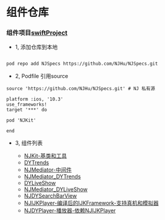 
# 组件仓库
### 组件项目[swiftProject](https://github.com/NJHu/swiftProject.git)

- 1, 添加仓库到本地

```bash

pod repo add NJSpecs https://github.com/NJHu/NJSpecs.git

```


- 2, Podfile 引用source

```
source 'https://github.com/NJHu/NJSpecs.git' # NJ 私有源

platform :ios, '10.3'
use_frameworks!
target '***' do

pod 'NJKit'

end

```

- 3, 组件列表

  - [NJKit-基类和工具](https://github.com/NJHu/NJKit.git)
  - [DYTrends](https://github.com/NJHu/DYTrends.git)
  - [NJMediator-中间件](https://github.com/NJHu/NJMediator.git)
  - [NJMediator_DYTrends](https://github.com/NJHu/NJMediator_DYTrends.git)
  - [DYLiveShow](https://github.com/NJHu/DYLiveShow.git)
  - [NJMediator_DYLiveShow](https://github.com/NJHu/NJMediator_DYLiveShow.git)
  - [NJDYSearchBarView](https://github.com/NJHu/NJDYSearchBarView.git)
  - [NJIJKPlayer-编译后的IJKFramework-支持真机和模拟器](https://github.com/NJHu/NJIJKPlayer.git)
  - [NJDYPlayer-播放器-依赖NJIJKPlayer](https://github.com/NJHu/NJDYPlayer.git)
